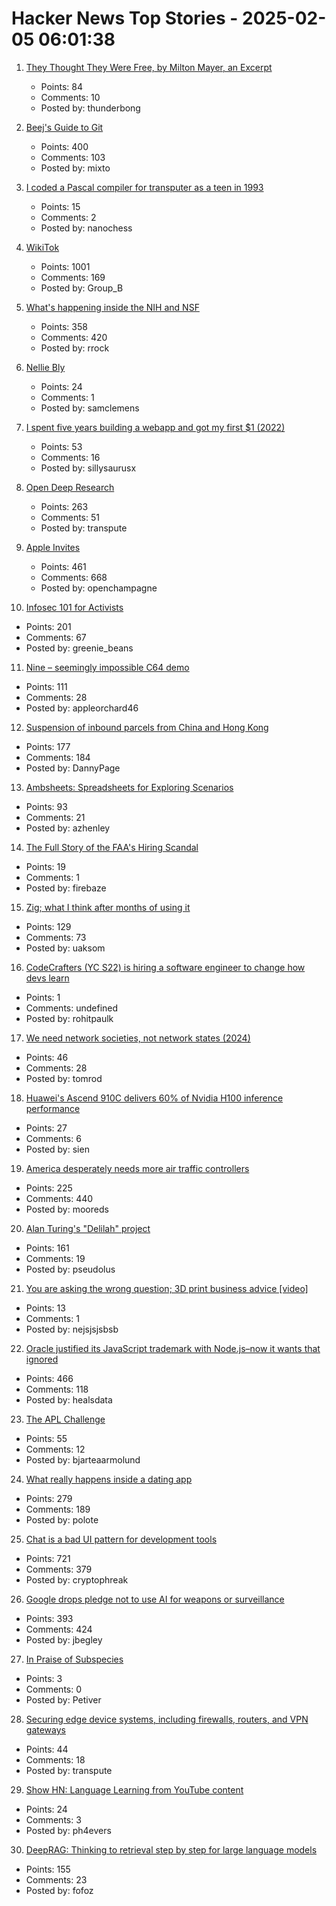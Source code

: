 # Hacker News Top Stories - 2025-02-05 06:01:38

1. [They Thought They Were Free, by Milton Mayer, an Excerpt](https://press.uchicago.edu/Misc/Chicago/511928.htm)
   - Points: 84
   - Comments: 10
   - Posted by: thunderbong

2. [Beej's Guide to Git](https://beej.us/guide/bggit/)
   - Points: 400
   - Comments: 103
   - Posted by: mixto

3. [I coded a Pascal compiler for transputer as a teen in 1993](https://nanochess.org/pascal.html)
   - Points: 15
   - Comments: 2
   - Posted by: nanochess

4. [WikiTok](https://wikitok.vercel.app/)
   - Points: 1001
   - Comments: 169
   - Posted by: Group_B

5. [What's happening inside the NIH and NSF](https://www.science.org/content/blog-post/what-s-happening-inside-nih)
   - Points: 358
   - Comments: 420
   - Posted by: rrock

6. [Nellie Bly](https://en.wikipedia.org/wiki/Nellie_Bly)
   - Points: 24
   - Comments: 1
   - Posted by: samclemens

7. [I spent five years building a webapp and got my first $1 (2022)](https://codingcafe.jp/posts/signal-5yrs)
   - Points: 53
   - Comments: 16
   - Posted by: sillysaurusx

8. [Open Deep Research](https://github.com/huggingface/smolagents/tree/main/examples/open_deep_research)
   - Points: 263
   - Comments: 51
   - Posted by: transpute

9. [Apple Invites](https://www.apple.com/newsroom/2025/02/introducing-apple-invites-a-new-app-that-brings-people-together/)
   - Points: 461
   - Comments: 668
   - Posted by: openchampagne

10. [Infosec 101 for Activists](https://infosecforactivists.org)
   - Points: 201
   - Comments: 67
   - Posted by: greenie_beans

11. [Nine – seemingly impossible C64 demo](https://linusakesson.net/scene/nine/index.php)
   - Points: 111
   - Comments: 28
   - Posted by: appleorchard46

12. [Suspension of inbound parcels from China and Hong Kong](https://about.usps.com/newsroom/service-alerts/international/suspension-of-inbound-parcels-from-china-and-hong-kong.htm)
   - Points: 177
   - Comments: 184
   - Posted by: DannyPage

13. [Ambsheets: Spreadsheets for Exploring Scenarios](https://www.inkandswitch.com/ambsheets/)
   - Points: 93
   - Comments: 21
   - Posted by: azhenley

14. [The Full Story of the FAA's Hiring Scandal](https://www.tracingwoodgrains.com/p/the-full-story-of-the-faas-hiring)
   - Points: 19
   - Comments: 1
   - Posted by: firebaze

15. [Zig; what I think after months of using it](https://strongly-typed-thoughts.net/blog/zig-2025)
   - Points: 129
   - Comments: 73
   - Posted by: uaksom

16. [CodeCrafters (YC S22) is hiring a software engineer to change how devs learn](https://www.ycombinator.com/companies/codecrafters/jobs/EL4Oqs1-software-engineer-growth-retention)
   - Points: 1
   - Comments: undefined
   - Posted by: rohitpaulk

17. [We need network societies, not network states (2024)](https://www.cip.org/blog/network-societies)
   - Points: 46
   - Comments: 28
   - Posted by: tomrod

18. [Huawei's Ascend 910C delivers 60% of Nvidia H100 inference performance](https://www.tomshardware.com/tech-industry/artificial-intelligence/deepseek-research-suggests-huaweis-ascend-910c-delivers-60-percent-nvidia-h100-inference-performance)
   - Points: 27
   - Comments: 6
   - Posted by: sien

19. [America desperately needs more air traffic controllers](https://www.cnn.com/2025/02/04/business/air-traffic-controller-shortage/index.html)
   - Points: 225
   - Comments: 440
   - Posted by: mooreds

20. [Alan Turing's "Delilah" project](https://spectrum.ieee.org/alan-turings-delilah)
   - Points: 161
   - Comments: 19
   - Posted by: pseudolus

21. [You are asking the wrong question; 3D print business advice [video]](https://www.youtube.com/watch?v=kBv48GkasnQ)
   - Points: 13
   - Comments: 1
   - Posted by: nejsjsjsbsb

22. [Oracle justified its JavaScript trademark with Node.js–now it wants that ignored](https://deno.com/blog/deno-v-oracle2)
   - Points: 466
   - Comments: 118
   - Posted by: healsdata

23. [The APL Challenge](https://challenge.dyalog.com/)
   - Points: 55
   - Comments: 12
   - Posted by: bjarteaarmolund

24. [What really happens inside a dating app](https://blog.luap.info/what-really-happens-inside-a-dating-app.html)
   - Points: 279
   - Comments: 189
   - Posted by: polote

25. [Chat is a bad UI pattern for development tools](https://danieldelaney.net/chat/)
   - Points: 721
   - Comments: 379
   - Posted by: cryptophreak

26. [Google drops pledge not to use AI for weapons or surveillance](https://www.washingtonpost.com/technology/2025/02/04/google-ai-policies-weapons-harm)
   - Points: 393
   - Comments: 424
   - Posted by: jbegley

27. [In Praise of Subspecies](https://aeon.co/essays/the-case-for-subspecies-the-neglected-unit-of-conservation)
   - Points: 3
   - Comments: 0
   - Posted by: Petiver

28. [Securing edge device systems, including firewalls, routers, and VPN gateways](https://www.nsa.gov/Press-Room/Press-Releases-Statements/Press-Release-View/Article/4052657/joint-publications-focus-on-mitigation-strategies-for-edge-devices/)
   - Points: 44
   - Comments: 18
   - Posted by: transpute

29. [Show HN: Language Learning from YouTube content](https://fluentsubs.com/)
   - Points: 24
   - Comments: 3
   - Posted by: ph4evers

30. [DeepRAG: Thinking to retrieval step by step for large language models](https://arxiv.org/abs/2502.01142)
   - Points: 155
   - Comments: 23
   - Posted by: fofoz

